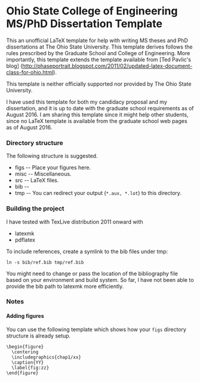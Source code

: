 # Ohio State College of Engineering MS/PhD Dissertation Template

This an unofficial LaTeX template for help with writing MS theses and PhD dissertations at The Ohio State University.
This template derives follows the rules prescribed by the Graduate School and College of Engineering. More importantly,
this template extends the template available from [Ted Pavlic's blog]
(http://phaseportrait.blogspot.com/2011/02/updated-latex-document-class-for-ohio.html).

This template is neither officially supported nor provided by The Ohio State University. 

I have used this template for both my candidacy proposal and my dissertation, and it is up to date with the graduate
school requirements as of August 2016. I am sharing this template since it might help other students, since no LaTeX
template is available from the graduate school web pages as of August 2016. 

### Directory structure

The following structure is suggested.

* figs -- Place your figures here.
* misc -- Miscellaneous.
* src -- LaTeX files.
* bib -- 
* tmp -- You can redirect your output (`*.aux, *.lot`) to this directory. 

### Building the project

I have tested with TexLive distribution 2011 onward with 
* latexmk 
* pdflatex

To include references, create a symlink to the bib files under tmp:

```
ln -s bib/ref.bib tmp/ref.bib
```

You might need to change or pass the location of the bibliography file based on your environment and build system. So
far, I have not been able to provide the bib path to latexmk more efficiently.

### Notes

#### Adding figures

You can use the following template which shows how your `figs` directory structure is already setup.

```
\begin{figure}
  \centering
  \includegraphics{chap1/xx}
  \caption{YY}
  \label{fig:zz}
\end{figure}
```


